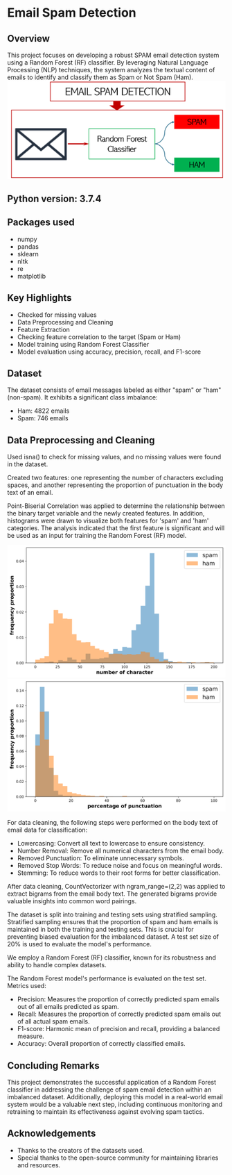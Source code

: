# Email Spam Detection
## Overview
This project focuses on developing a robust SPAM email detection system using a Random Forest (RF) classifier. By leveraging Natural Language Processing (NLP) techniques, the system analyzes the textual content of emails to identify and classify them as Spam or Not Spam (Ham).
![image alt](https://github.com/adeyie/Email-Spam-Detection/blob/4ac767a78cb37040241a5a437becd4598a43adec/Email%20SPAM.PNG)

## Python version: 3.7.4
## Packages used
* numpy
* pandas
* sklearn
* nltk
* re
* matplotlib

## Key Highlights
* Checked for missing values
* Data Preprocessing and Cleaning
* Feature Extraction
* Checking feature correlation to the target (Spam or Ham)
* Model training using Random Forest Classifier
* Model evaluation using accuracy, precision, recall, and F1-score


## Dataset
The dataset consists of email messages labeled as either "spam" or "ham" (non-spam). It exhibits a significant class imbalance:
* Ham: 4822 emails
* Spam: 746 emails

## Data Preprocessing and Cleaning
Used isna() to check for missing values, and no missing values were found in the dataset.

Created two features: one representing the number of characters excluding spaces, and another representing the proportion of punctuation in the body text of an email.

Point-Biserial Correlation was applied to determine the relationship between the binary target variable and the newly created features. In addition, histograms were drawn to visualize both features for 'spam' and 'ham' categories. The analysis indicated that the first feature is significant and will be used as an input for training the Random Forest (RF) model.

![image alt](https://github.com/adeyie/Email-Spam-Detection/blob/b6119bb3010486fe20cc763a7f248070d3aeaa22/word_count.png)
![image alt](https://github.com/adeyie/Email-Spam-Detection/blob/28d77c73cefa444a7b10090652f0d79b37cc144a/punc_prop.png)

For data cleaning, the following steps were performed on the body text of email data for classification:

- Lowercasing: Convert all text to lowercase to ensure consistency.
- Number Removal: Remove all numerical characters from the email body.
- Removed Punctuation: To eliminate unnecessary symbols.
- Removed Stop Words: To reduce noise and focus on meaningful words.
- Stemming: To reduce words to their root forms for better classification.

After data cleaning, CountVectorizer with ngram_range=(2,2) was applied to extract bigrams from the email body text. The generated bigrams provide valuable insights into common word pairings.

The dataset is split into training and testing sets using stratified sampling. Stratified sampling ensures that the proportion of spam and ham emails is maintained in both the training and testing sets. This is crucial for preventing biased evaluation for the imbalanced dataset. A test set size of 20% is used to evaluate the model's performance.

We employ a Random Forest (RF) classifier, known for its robustness and ability to handle complex datasets. 

The Random Forest model's performance is evaluated on the test set. Metrics used: 
* Precision: Measures the proportion of correctly predicted spam emails out of all emails predicted as spam. 
* Recall: Measures the proportion of correctly predicted spam emails out of all actual spam emails. 
* F1-score: Harmonic mean of precision and recall, providing a balanced measure. 
* Accuracy: Overall proportion of correctly classified emails.

## Concluding Remarks
This project demonstrates the successful application of a Random Forest classifier in addressing the challenge of spam email detection within an imbalanced dataset. Additionally, deploying this model in a real-world email system would be a valuable next step, including continuous monitoring and retraining to maintain its effectiveness against evolving spam tactics.

## Acknowledgements
* Thanks to the creators of the datasets used.
* Special thanks to the open-source community for maintaining libraries and resources.


